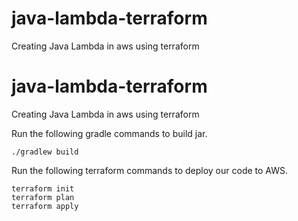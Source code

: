 # java-lambda-terraform
Creating Java Lambda in aws using terraform

# java-lambda-terraform
Creating Java Lambda in aws using terraform

Run the following gradle commands to build jar.
```
./gradlew build
```  

Run the following terraform commands to deploy our code to AWS.
```
terraform init
terraform plan
terraform apply
```

